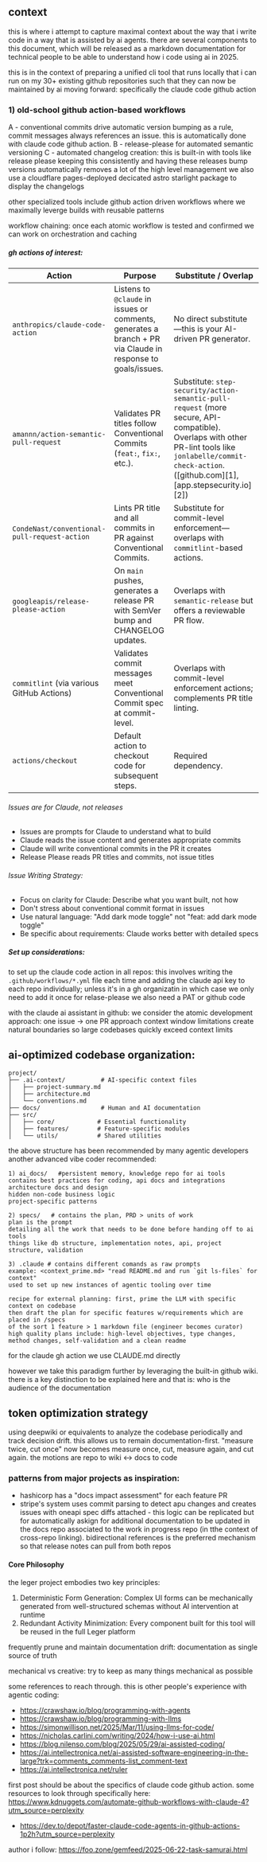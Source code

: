 ## context
this is where i attempt to capture maximal context about the way that i write code in a way that is assisted by ai agents.
there are several components to this document, which will be released as a markdown documentation for technical people to be able to understand how i code using ai in 2025.

this is in the context of preparing a unified cli tool that runs locally that i can run on my 30+ existing github repositories such that they can now be maintained by ai moving forward: specifically the claude code github action

### 1) old-school github action-based workflows
A - conventional commits drive automatic version bumping
as a rule, commit messages always references an issue. this is automatically done with claude code github action.
B - release-please for automated semantic versioning
C - automated changelog creation: this is built-in with tools like release please
keeping this consistently and having these releases bump versions automatically removes a lot of the high level management
we also use a cloudflare pages-deployed decicated astro starlight package to display the changelogs

other specialized tools include github action driven workflows where we maximally leverge builds with reusable patterns

workflow chaining: once each atomic workflow is tested and confirmed we can work on orchestration and caching

##### gh actions of interest:

| **Action**                                   | **Purpose**                                                                                                 | **Substitute / Overlap**                                                                                                                                                                                     |
| -------------------------------------------- | ----------------------------------------------------------------------------------------------------------- | ------------------------------------------------------------------------------------------------------------------------------------------------------------------------------------------------------------ |
| `anthropics/claude-code-action`              | Listens to `@claude` in issues or comments, generates a branch + PR via Claude in response to goals/issues. | No direct substitute—this is your AI-driven PR generator.                                                                                                                                                    |
| `amannn/action-semantic-pull-request`        | Validates PR titles follow Conventional Commits (`feat:`, `fix:`, etc.).                                    | Substitute: `step-security/action-semantic-pull-request` (more secure, API-compatible). Overlaps with other PR-lint tools like `jonlabelle/commit-check-action`. ([github.com][1], [app.stepsecurity.io][2]) |
| `CondeNast/conventional-pull-request-action` | Lints PR title and all commits in PR against Conventional Commits.                                          | Substitute for commit-level enforcement—overlaps with `commitlint`-based actions.                                                                                                                            |
| `googleapis/release-please-action`           | On `main` pushes, generates a release PR with SemVer bump and CHANGELOG updates.                            | Overlaps with `semantic-release` but offers a reviewable PR flow.                                                                                                                                            |
| `commitlint` (via various GitHub Actions)    | Validates commit messages meet Conventional Commit spec at commit-level.                                    | Overlaps with commit-level enforcement actions; complements PR title linting.                                                                                                                                |
| `actions/checkout`                           | Default action to checkout code for subsequent steps.                                                       | Required dependency.                                                                                                                                                                                         |


###### Issues are for Claude, not releases
* Issues are prompts for Claude to understand what to build
* Claude reads the issue content and generates appropriate commits
* Claude will write conventional commits in the PR it creates
* Release Please reads PR titles and commits, not issue titles

###### Issue Writing Strategy:
* Focus on clarity for Claude: Describe what you want built, not how
* Don't stress about conventional commit format in issues
* Use natural language: "Add dark mode toggle" not "feat: add dark mode toggle"
* Be specific about requirements: Claude works better with detailed specs

##### Set up considerations:
to set up the claude code action in all repos: this involves writing the `.github/workflows/*.yml` file each time and adding the claude api key to each repo individually; unless it's in a gh organizatin in which case we only need to add it once
for relase-please we also need a PAT or github code

with the claude ai assistant in github: we consider the atomic development approach: one issue -> one PR approach
context window limitations create natural boundaries so large codebases quickly exceed context limits

## ai-optimized codebase organization:
```
project/
├── .ai-context/          # AI-specific context files
│   ├── project-summary.md
│   ├── architecture.md
│   └── conventions.md
├── docs/                 # Human and AI documentation
├── src/
│   ├── core/            # Essential functionality
│   ├── features/        # Feature-specific modules
│   └── utils/           # Shared utilities
```
the above structure has been recommended by many agentic developers
another advanced vibe coder recommended:
```
1) ai_docs/   #persistent memory, knowledge repo for ai tools
contains best practices for coding, api docs and integrations
architecture docs and design
hidden non-code business logic
project-specific patterns

2) specs/   # contains the plan, PRD > units of work
plan is the prompt
detailing all the work that needs to be done before handing off to ai tools
things like db structure, implementation notes, api, project structure, validation

3) .claude # contains different comands as raw prompts
example: <context_prime.md> "read README.md and run `git ls-files` for context"
used to set up new instances of agentic tooling over time

recipe for external planning: first, prime the LLM with specific context on codebase
then draft the plan for specific features w/requirements which are placed in /specs
of the sort 1 feature > 1 markdown file (engineer becomes curator)
high quality plans include: high-level objectives, type changes, method changes, self-validation and a clean readme
```
for the claude gh action we use CLAUDE.md directly

however we take this paradigm further by leveraging the built-in github wiki. 
there is a key distinction to be explained here and that is: who is the audience of the documentation


## token optimization strategy

using deepwiki or equivalents to analyze the codebase periodically and track decision drift. this allows us to remain documentation-first. "measure twice, cut once" now becomes measure once, cut, measure again, and cut again.
the motions are repo to wiki <-> docs to code

### patterns from major projects as inspiration:
- hashicorp has a "docs impact assessment" for each feature PR
- stripe's system uses commit parsing to detect apu changes and creates issues with oneapi spec diffs attached - this logic can be replicated but for automatically askign for additional documentation to be updated in the docs repo associated to the work in progress repo (in tthe context of cross-repo linking). bidirectional references is the preferred mechanism so that release notes can pull from both repos 

#### Core Philosophy
the leger project embodies two key principles:
1) Deterministic Form Generation: Complex UI forms can be mechanically generated from well-structured schemas without AI intervention at runtime
2) Redundant Activity Minimization: Every component built for this tool will be reused in the full Leger platform

frequently prune and maintain documentation drift: documentation as single source of truth

mechanical vs creative: try to keep as many things mechanical as possible


some references to reach through. this is other people's experience with agentic coding:
- https://crawshaw.io/blog/programming-with-agents
- https://crawshaw.io/blog/programming-with-llms
- https://simonwillison.net/2025/Mar/11/using-llms-for-code/
- https://nicholas.carlini.com/writing/2024/how-i-use-ai.html
- https://blog.nilenso.com/blog/2025/05/29/ai-assisted-coding/
- https://ai.intellectronica.net/ai-assisted-software-engineering-in-the-large?trk=comments_comments-list_comment-text
- https://ai.intellectronica.net/ruler

first post should be about the specifics of claude code github action. some resources to look through specifically here:
https://www.kdnuggets.com/automate-github-workflows-with-claude-4?utm_source=perplexity
- https://dev.to/depot/faster-claude-code-agents-in-github-actions-1p2h?utm_source=perplexity

author i follow:
https://foo.zone/gemfeed/2025-06-22-task-samurai.html
